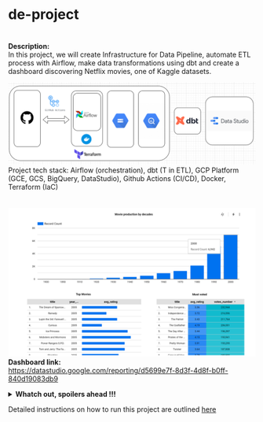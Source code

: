 # de-project
#
**Description:**  
In this project, we will create Infrastructure for Data Pipeline, automate ETL process with Airflow, make data transformations using dbt and create a dashboard discovering Netflix movies, one of Kaggle datasets.

![Project Stack](project_stack.png)
Project tech stack: Airflow (orchestration), dbt (T in ETL), GCP Platform (GCE, GCS, BigQuery, DataStudio), Github Actions (CI/CD), Docker, Terraform (IaC)
<br/><br/><br/>
![Dashboard](dashboard.png)
**Dashboard link:**  
https://datastudio.google.com/reporting/d5699e7f-8d3f-4d8f-b0ff-840d19083db9

<details>
<summary><b>Whatch out, spoilers ahead !!!</b></summary>
<br>
<a href="https://coub.com/view/tz7kd">
  <img alt="Qries" src="gandalf.jpg"
  width=150" height="70">
</a>

  
  
</details>






Detailed instructions on how to run this project are outlined [here](https://github.com/i-bond/de-project/blob/main/howto/howto.md)

